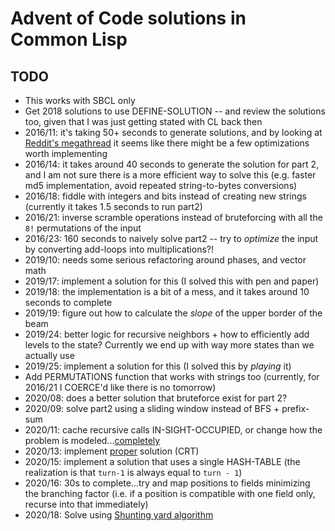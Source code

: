 # Advent of Code solutions in Common Lisp

## TODO

- This works with SBCL only
- Get 2018 solutions to use DEFINE-SOLUTION -- and review the solutions too,
  given that I was just getting stated with CL back then
- 2016/11: it's taking 50+ seconds to generate solutions, and by looking at
  [Reddit's
  megathread](https://www.reddit.com/r/adventofcode/comments/5hoia9/2016_day_11_solutions/)
  it seems like there might be a few optimizations worth implementing
- 2016/14: it takes around 40 seconds to generate the solution for part 2, and
  I am not sure there is a more efficient way to solve this (e.g. faster md5
  implementation, avoid repeated string-to-bytes conversions)
- 2016/18: fiddle with integers and bits instead of creating new strings
  (currently it takes 1.5 seconds to run part2)
- 2016/21: inverse scramble operations instead of bruteforcing with all the
  `8!` permutations of the input
- 2016/23: 160 seconds to naively solve part2 -- try to _optimize_ the input
  by converting add-loops into multiplications?!
- 2019/10: needs some serious refactoring around phases, and vector math
- 2019/17: implement a solution for this (I solved this with pen and paper)
- 2019/18: the implementation is a bit of a mess, and it takes around 10
  seconds to complete
- 2019/19: figure out how to calculate the _slope_ of the upper border of the
  beam
- 2019/24: better logic for recursive neighbors + how to efficiently add
  levels to the state? Currently we end up with way more states than we
  actually use
- 2019/25: implement a solution for this (I solved this by _playing_ it)
- Add PERMUTATIONS function that works with strings too (currently, for
  2016/21 I COERCE'd like there is no tomorrow)
- 2020/08: does a better solution that bruteforce exist for part 2?
- 2020/09: solve part2 using a sliding window instead of BFS + prefix-sum
- 2020/11: cache recursive calls IN-SIGHT-OCCUPIED, or change how the problem
  is modeled...[completely](http://clj-me.cgrand.net/2011/08/19/conways-game-of-life/)
- 2020/13: implement [proper](https://matteolandi.net/plan.html#day-2020-12-13) solution (CRT)
- 2020/15: implement a solution that uses a single HASH-TABLE (the realization
  is that `turn-1` is always equal to `turn - 1`)
- 2020/16: 30s to complete...try and map positions to fields minimizing the
  branching factor (i.e. if a position is compatible with one field only,
  recurse into that immediately)
- 2020/18: Solve using [Shunting yard
  algorithm](https://en.wikipedia.org/wiki/Shunting-yard_algorithm)
